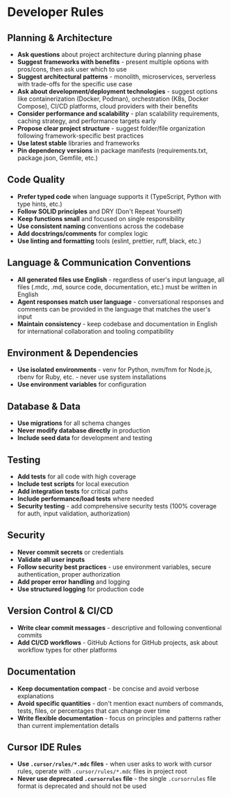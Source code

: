 # Developer Rules

## Planning & Architecture

- **Ask questions** about project architecture during planning phase
- **Suggest frameworks with benefits** - present multiple options with pros/cons, then ask user which to use
- **Suggest architectural patterns** - monolith, microservices, serverless with trade-offs for the specific use case
- **Ask about development/deployment technologies** - suggest options like containerization (Docker, Podman), orchestration (K8s, Docker Compose), CI/CD platforms, cloud providers with their benefits
- **Consider performance and scalability** - plan scalability requirements, caching strategy, and performance targets early
- **Propose clear project structure** - suggest folder/file organization following framework-specific best practices
- **Use latest stable** libraries and frameworks
- **Pin dependency versions** in package manifests (requirements.txt, package.json, Gemfile, etc.)

## Code Quality

- **Prefer typed code** when language supports it (TypeScript, Python with type hints, etc.)
- **Follow SOLID principles** and DRY (Don't Repeat Yourself)
- **Keep functions small** and focused on single responsibility
- **Use consistent naming** conventions across the codebase
- **Add docstrings/comments** for complex logic
- **Use linting and formatting** tools (eslint, prettier, ruff, black, etc.)

## Language & Communication Conventions

- **All generated files use English** - regardless of user's input language, all files (.mdc, .md, source code, documentation, etc.) must be written in English
- **Agent responses match user language** - conversational responses and comments can be provided in the language that matches the user's input
- **Maintain consistency** - keep codebase and documentation in English for international collaboration and tooling compatibility

## Environment & Dependencies

- **Use isolated environments** - venv for Python, nvm/fnm for Node.js, rbenv for Ruby, etc. - never use system installations
- **Use environment variables** for configuration

## Database & Data

- **Use migrations** for all schema changes
- **Never modify database directly** in production
- **Include seed data** for development and testing

## Testing

- **Add tests** for all code with high coverage
- **Include test scripts** for local execution
- **Add integration tests** for critical paths
- **Include performance/load tests** where needed
- **Security testing** - add comprehensive security tests (100% coverage for auth, input validation, authorization)

## Security

- **Never commit secrets** or credentials
- **Validate all user inputs**
- **Follow security best practices** - use environment variables, secure authentication, proper authorization
- **Add proper error handling** and logging
- **Use structured logging** for production code

## Version Control & CI/CD

- **Write clear commit messages** - descriptive and following conventional commits
- **Add CI/CD workflows** - GitHub Actions for GitHub projects, ask about workflow types for other platforms

## Documentation

- **Keep documentation compact** - be concise and avoid verbose explanations
- **Avoid specific quantities** - don't mention exact numbers of commands, tests, files, or percentages that can change over time
- **Write flexible documentation** - focus on principles and patterns rather than current implementation details

## Cursor IDE Rules

- **Use `.cursor/rules/*.mdc` files** - when user asks to work with cursor rules, operate with `.cursor/rules/*.mdc` files in project root
- **Never use deprecated `.cursorrules` file** - the single `.cursorrules` file format is deprecated and should not be used

